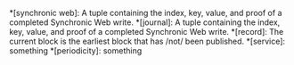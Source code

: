 *[synchronic web]: A tuple containing the index, key, value, and proof of a completed Synchronic Web write.
*[journal]: A tuple containing the index, key, value, and proof of a completed Synchronic Web write.
*[record]: The current block is the earliest block that has /not/ been published.
*[service]: something
*[periodicity]: something
